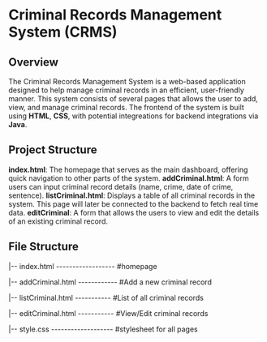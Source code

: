 # Criminal Records Management System (CRMS)

## Overview

The Criminal Records Management System is a web-based application designed to help manage criminal records in an efficient, user-friendly manner. This system consists of several pages that allows the user to add, view, and manage criminal records. The frontend of the system is built using **HTML**, **CSS**, with potential integreations for backend integrations via **Java**. 

## Project Structure 

**index.html**: The homepage that serves as the main dashboard, offering quick navigation to other parts of the system.
**addCriminal.html**: A form users can input criminal record details (name, crime, date of crime, sentence).
**listCriminal.html**: Displays a table of all criminal records in the system. This page will later be connected to the backend to fetch real time data. 
**editCriminal**: A form that allows the users to view and edit the details of an existing criminal record. 

## File Structure 

|-- index.html ------------------ #homepage

|-- addCriminal.html ------------ #Add a new criminal record 

|-- listCriminal.html ----------- #List of all criminal records

|-- editCriminal.html ----------- #View/Edit criminal records

|-- style.css ------------------- #stylesheet for all pages
